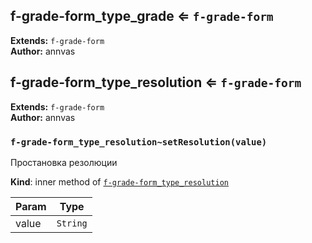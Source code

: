 <a name="module_f-grade-form_type_grade"></a>

## f-grade-form_type_grade ⇐ <code>f-grade-form</code>
**Extends:** <code>f-grade-form</code>  
**Author:** annvas  

<a name="module_f-grade-form_type_resolution"></a>

## f-grade-form_type_resolution ⇐ <code>f-grade-form</code>
**Extends:** <code>f-grade-form</code>  
**Author:** annvas  
<a name="module_f-grade-form_type_resolution..setResolution"></a>

### `f-grade-form_type_resolution~setResolution(value)`
Простановка резолюции

**Kind**: inner method of <code>[f-grade-form_type_resolution](#module_f-grade-form_type_resolution)</code>  

| Param | Type |
| --- | --- |
| value | <code>String</code> | 

